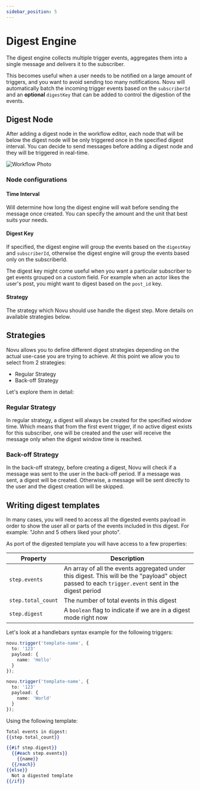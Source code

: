 ```yaml
---
sidebar_position: 5
---
```


# Digest Engine

The digest engine collects multiple trigger events, aggregates them into a single message and delivers it to the subscriber.

This becomes useful when a user needs to be notified on a large amount of triggers, and you want to avoid sending too many notifications. Novu will automatically batch the incoming trigger events based on the `subscriberId` and an **optional** `digestKey` that can be added to control the digestion of the events.

## Digest Node

After adding a digest node in the workflow editor, each node that will be below the digest node will be only triggered once in the specified digest interval. You can decide to send messages before adding a digest node and they will be triggered in real-time.

![Workflow Photo](/img/digest-flow.png)

### Node configurations

#### Time Interval

Will determine how long the digest engine will wait before sending the message once created. You can specify the amount and the unit that best suits your needs.

#### Digest Key

If specified, the digest engine will group the events based on the `digestKey` and `subscriberId`, otherwise the digest engine will group the events based only on the subscriberId.

The digest key might come useful when you want a particular subscriber to get events grouped on a custom field. For example when an actor likes the user's post, you might want to digest based on the `post_id` key.

#### Strategy

The strategy which Novu should use handle the digest step. More details on available strategies below.

## Strategies

Novu allows you to define different digest strategies depending on the actual use-case you are trying to achieve. At this point we allow you to select from 2 strategies:

- Regular Strategy
- Back-off Strategy

Let's explore them in detail:

### Regular Strategy

In regular strategy, a digest will always be created for the specified window time. Which means that from the first event trigger, if no active digest exists for this subscriber, one will be created and the user will receive the message only when the digest window time is reached.

### Back-off Strategy

In the back-off strategy, before creating a digest, Novu will check if a message was sent to the user in the back-off period. If a message was sent, a digest will be created. Otherwise, a message will be sent directly to the user and the digest creation will be skipped.

## Writing digest templates

In many cases, you will need to access all the digested events payload in order to show the user all or parts of the events included in this digest. For example: "John and 5 others liked your photo".

As port of the digested template you will have access to a few properties:

| Property           | Description                                                                                                                                         |
| ------------------ | --------------------------------------------------------------------------------------------------------------------------------------------------- |
| `step.events`      | An array of all the events aggregated under this digest. This will be the "payload" object passed to each `trigger.event` sent in the digest period |
| `step.total_count` | The number of total events in this digest                                                                                                           |
| `step.digest`      | A `boolean` flag to indicate if we are in a digest mode right now                                                                                   |

Let's look at a handlebars syntax example for the following triggers:

```typescript
novu.trigger('template-name', {
  to: '123'
  payload: {
    name: 'Hello'
  }
});

novu.trigger('template-name', {
  to: '123'
  payload: {
    name: 'World'
  }
});
```

Using the following template:

```handlebars
Total events in digest:
{{step.total_count}}

{{#if step.digest}}
  {{#each step.events}}
    {{name}}
  {{/each}}
{{else}}
  Not a digested template
{{/if}}
```
